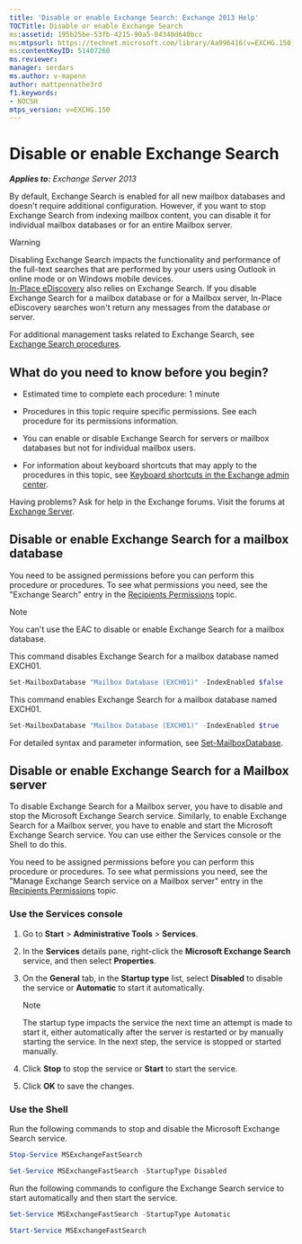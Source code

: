 ```yaml
---
title: 'Disable or enable Exchange Search: Exchange 2013 Help'
TOCTitle: Disable or enable Exchange Search
ms:assetid: 195b25be-53fb-4215-90a5-04340d640bcc
ms:mtpsurl: https://technet.microsoft.com/library/Aa996416(v=EXCHG.150)
ms:contentKeyID: 51407260
ms.reviewer: 
manager: serdars
ms.author: v-mapenn
author: mattpennathe3rd
f1.keywords:
- NOCSH
mtps_version: v=EXCHG.150
---
```


# Disable or enable Exchange Search

_**Applies to:** Exchange Server 2013_

By default, Exchange Search is enabled for all new mailbox databases and doesn't require additional configuration. However, if you want to stop Exchange Search from indexing mailbox content, you can disable it for individual mailbox databases or for an entire Mailbox server.

> [!WARNING]
> Disabling Exchange Search impacts the functionality and performance of the full-text searches that are performed by your users using Outlook in online mode or on Windows mobile devices.<BR><A href="https://docs.microsoft.com/exchange/security-and-compliance/in-place-ediscovery/in-place-ediscovery">In-Place eDiscovery</A> also relies on Exchange Search. If you disable Exchange Search for a mailbox database or for a Mailbox server, In-Place eDiscovery searches won't return any messages from the database or server.

For additional management tasks related to Exchange Search, see [Exchange Search procedures](exchange-search-procedures-exchange-2013-help.md).

## What do you need to know before you begin?

- Estimated time to complete each procedure: 1 minute

- Procedures in this topic require specific permissions. See each procedure for its permissions information.

- You can enable or disable Exchange Search for servers or mailbox databases but not for individual mailbox users.

- For information about keyboard shortcuts that may apply to the procedures in this topic, see [Keyboard shortcuts in the Exchange admin center](keyboard-shortcuts-in-the-exchange-admin-center-2013-help.md).

Having problems? Ask for help in the Exchange forums. Visit the forums at [Exchange Server](https://go.microsoft.com/fwlink/p/?linkid=60612).

## Disable or enable Exchange Search for a mailbox database

You need to be assigned permissions before you can perform this procedure or procedures. To see what permissions you need, see the "Exchange Search" entry in the [Recipients Permissions](recipients-permissions-exchange-2013-help.md) topic.

> [!NOTE]
> You can't use the EAC to disable or enable Exchange Search for a mailbox database.

This command disables Exchange Search for a mailbox database named EXCH01.

```powershell
Set-MailboxDatabase "Mailbox Database (EXCH01)" -IndexEnabled $false
```

This command enables Exchange Search for a mailbox database named EXCH01.

```powershell
Set-MailboxDatabase "Mailbox Database (EXCH01)" -IndexEnabled $true
```

For detailed syntax and parameter information, see [Set-MailboxDatabase](https://technet.microsoft.com/library/bb123971\(v=exchg.150\)).

## Disable or enable Exchange Search for a Mailbox server

To disable Exchange Search for a Mailbox server, you have to disable and stop the Microsoft Exchange Search service. Similarly, to enable Exchange Search for a Mailbox server, you have to enable and start the Microsoft Exchange Search service. You can use either the Services console or the Shell to do this.

You need to be assigned permissions before you can perform this procedure or procedures. To see what permissions you need, see the "Manage Exchange Search service on a Mailbox server" entry in the [Recipients Permissions](recipients-permissions-exchange-2013-help.md) topic.

### Use the Services console

1. Go to **Start** \> **Administrative Tools** \> **Services**.

2. In the **Services** details pane, right-click the **Microsoft Exchange Search** service, and then select **Properties**.

3. On the **General** tab, in the **Startup type** list, select **Disabled** to disable the service or **Automatic** to start it automatically.

    > [!NOTE]
    > The startup type impacts the service the next time an attempt is made to start it, either automatically after the server is restarted or by manually starting the service. In the next step, the service is stopped or started manually.

4. Click **Stop** to stop the service or **Start** to start the service.

5. Click **OK** to save the changes.

### Use the Shell

Run the following commands to stop and disable the Microsoft Exchange Search service.

```powershell
Stop-Service MSExchangeFastSearch
```

```powershell
Set-Service MSExchangeFastSearch -StartupType Disabled
```

Run the following commands to configure the Exchange Search service to start automatically and then start the service.

```powershell
Set-Service MSExchangeFastSearch -StartupType Automatic
```

```powershell
Start-Service MSExchangeFastSearch
```
